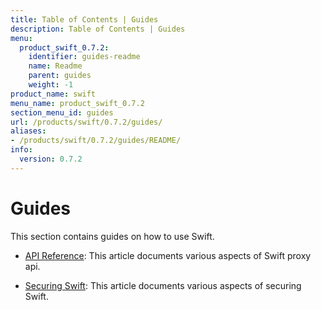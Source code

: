```yaml
---
title: Table of Contents | Guides
description: Table of Contents | Guides
menu:
  product_swift_0.7.2:
    identifier: guides-readme
    name: Readme
    parent: guides
    weight: -1
product_name: swift
menu_name: product_swift_0.7.2
section_menu_id: guides
url: /products/swift/0.7.2/guides/
aliases:
- /products/swift/0.7.2/guides/README/
info:
  version: 0.7.2
---
```


# Guides

This section contains guides on how to use Swift.

- [API Reference](/products/swift/0.7.2/guides/api): This article documents various aspects of Swift proxy api.

- [Securing Swift](/products/swift/0.7.2/guides/security): This article documents various aspects of securing Swift.
